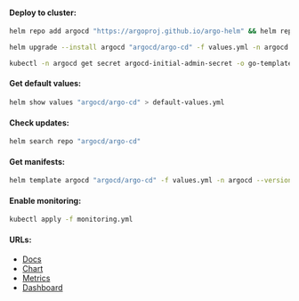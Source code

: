 #### Deploy to cluster:
```bash
helm repo add argocd "https://argoproj.github.io/argo-helm" && helm repo update
```
```bash
helm upgrade --install argocd "argocd/argo-cd" -f values.yml -n argocd --version "6.7.8" --create-namespace
```
```bash
kubectl -n argocd get secret argocd-initial-admin-secret -o go-template='{{.data.password | base64decode}}'
```

#### Get default values:
```bash
helm show values "argocd/argo-cd" > default-values.yml
```

#### Check updates:
```bash
helm search repo "argocd/argo-cd"
```

#### Get manifests:
```bash
helm template argocd "argocd/argo-cd" -f values.yml -n argocd --version "6.7.8" > manifests.yml
```

#### Enable monitoring:
```bash
kubectl apply -f monitoring.yml
```

#### URLs:
- [Docs](https://argo-cd.readthedocs.io/en/stable/)
- [Chart](https://github.com/argoproj/argo-helm/tree/main/charts/argo-cd)
- [Metrics](https://argo-cd.readthedocs.io/en/stable/operator-manual/metrics/)
- [Dashboard](https://github.com/argoproj/argo-cd/blob/master/examples/dashboard.json)
